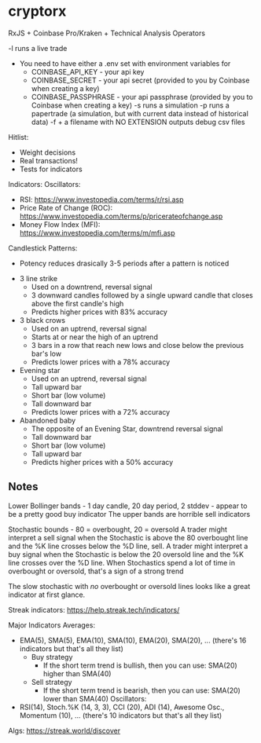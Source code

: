 # cryptorx
RxJS + Coinbase Pro/Kraken + Technical Analysis Operators

-l runs a live trade
  * You need to have either a .env set with environment variables for
    * COINBASE_API_KEY - your api key
    * COINBASE_SECRET - your api secret (provided to you by Coinbase when creating a key)
    * COINBASE_PASSPHRASE - your api passphrase (provided by you to Coinbase when creating a key)
-s runs a simulation
-p runs a papertrade (a simulation, but with current data instead of historical data)
-f + a filename with NO EXTENSION outputs debug csv files


Hitlist:
 - Weight decisions
 - Real transactions!
 - Tests for indicators

Indicators:
Oscillators:
 - RSI: https://www.investopedia.com/terms/r/rsi.asp
 - Price Rate of Change (ROC): https://www.investopedia.com/terms/p/pricerateofchange.asp
 - Money Flow Index (MFI): https://www.investopedia.com/terms/m/mfi.asp

Candlestick Patterns:
 * Potency reduces drasically 3-5 periods after a pattern is noticed
 - 3 line strike
   - Used on a downtrend, reversal signal
   - 3 downward candles followed by a single upward candle that closes above the first candle's high
   - Predicts higher prices with 83% accuracy
 - 3 black crows
   - Used on an uptrend, reversal signal
   - Starts at or near the high of an uptrend
   - 3 bars in a row that reach new lows and close below the previous bar's low
   - Predicts lower prices with a 78% accuracy
 - Evening star
   - Used on an uptrend, reversal signal
   - Tall upward bar
   - Short bar (low volume)
   - Tall downward bar
   - Predicts lower prices with a 72% accuracy
 - Abandoned baby
   - The opposite of an Evening Star, downtrend reversal signal
   - Tall downward bar
   - Short bar (low volume)
   - Tall upward bar
   - Predicts higher prices with a 50% accuracy

 ## Notes
 Lower Bollinger bands - 1 day candle, 20 day period, 2 stddev - appear to be a pretty good buy indicator
 The upper bands are horrible sell indicators


Stochastic bounds - 80 = overbought, 20 = oversold
 A trader might interpret a sell signal when the Stochastic is above the 80 overbought line and the %K line crosses below the %D line, sell.
 A trader might interpret a buy signal when the Stochastic is below the 20 oversold line and the %K line crosses over the %D line.
 When Stochastics spend a lot of time in overbought or oversold, that's a sign of a strong trend

 The slow stochastic with _no_ overbought or oversold lines looks like a great indicator at first glance.


 Streak indicators:
 https://help.streak.tech/indicators/

 Major Indicators
 Averages:
  - EMA(5), SMA(5), EMA(10), SMA(10), EMA(20), SMA(20), ... (there's 16 indicators but that's all they list)
     - Buy strategy
        - If the short term trend is bullish, then you can use: SMA(20) higher than SMA(40)
     - Sell strategy
        - If the short term trend is bearish, then you can use: SMA(20) lower than SMA(40)
 Oscillators:
  - RSI(14), Stoch.%K (14, 3, 3), CCI (20), ADI (14), Awesome Osc., Momentum (10), ... (there's 10 indicators but that's all they list)

Algs:
https://streak.world/discover
